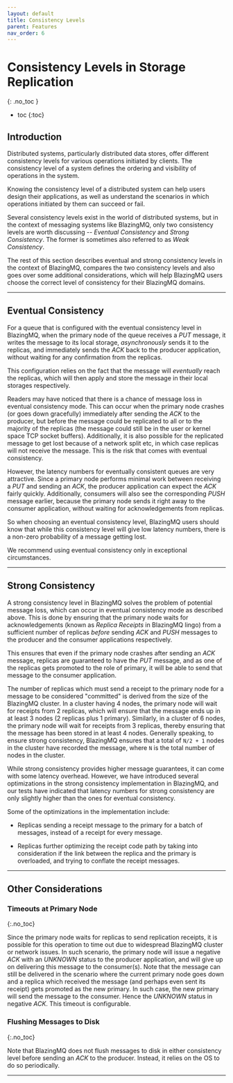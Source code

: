 ```yaml
---
layout: default
title: Consistency Levels
parent: Features
nav_order: 6
---
```


# Consistency Levels in Storage Replication
{: .no_toc }

* toc
{:toc}

## Introduction

Distributed systems, particularly distributed data stores, offer different
consistency levels for various operations initiated by clients.  The
consistency level of a system defines the ordering and visibility of operations
in the system.

Knowing the consistency level of a distributed system can help users design
their applications, as well as understand the scenarios in which operations
initiated by them can succeed or fail.

Several consistency levels exist in the world of distributed systems, but in
the context of messaging systems like BlazingMQ, only two consistency levels
are worth discussing -- *Eventual Consistency* and *Strong Consistency*.  The
former is sometimes also referred to as *Weak Consistency*.

The rest of this section describes eventual and strong consistency levels in
the context of BlazingMQ, compares the two consistency levels and also goes
over some additional considerations, which will help BlazingMQ users choose the
correct level of consistency for their BlazingMQ domains.

---

## Eventual Consistency

For a queue that is configured with the eventual consistency level in
BlazingMQ, when the primary node of the queue receives a *PUT* message, it
writes the message to its local storage, *asynchronously* sends it to the
replicas, and immediately sends the *ACK* back to the producer application,
without waiting for any confirmation from the replicas.

This configuration relies on the fact that the message will *eventually* reach
the replicas, which will then apply and store the message in their local
storages respectively.

Readers may have noticed that there is a chance of message loss in eventual
consistency mode.  This can occur when the primary node crashes (or goes down
gracefully) immediately after sending the *ACK* to the producer, but before the
message could be replicated to all or to the majority of the replicas (the
message could still be in the user or kernel space TCP socket buffers).
Additionally, it is also possible for the replicated message to get lost
because of a network split etc, in which case replicas will not receive the
message.  This is the risk that comes with eventual consistency.

However, the latency numbers for eventually consistent queues are very
attractive.  Since a primary node performs minimal work between receiving a
*PUT* and sending an *ACK*, the producer application can expect the *ACK*
fairly quickly.  Additionally, consumers will also see the corresponding *PUSH*
message earlier, because the primary node sends it right away to the consumer
application, without waiting for acknowledgements from replicas.

So when choosing an eventual consistency level, BlazingMQ users should know
that while this consistency level will give low latency numbers, there is a
non-zero probability of a message getting lost.

We recommend using eventual consistency only in exceptional circumstances.

---

## Strong Consistency

A strong consistency level in BlazingMQ solves the problem of potential message
loss, which can occur in eventual consistency mode as described above.  This is
done by ensuring that the primary node waits for acknowledgements (known as
*Replica Receipts* in BlazingMQ lingo) from a sufficient number of replicas
*before* sending *ACK* and *PUSH* messages to the producer and the consumer
applications respectively.

This ensures that even if the primary node crashes after sending an *ACK*
message, replicas are guaranteed to have the *PUT* message, and as one of the
replicas gets promoted to the role of primary, it will be able to send that
message to the consumer application.

The number of replicas which must send a receipt to the primary node for a
message to be considered "committed" is derived from the size of the BlazingMQ
cluster.  In a cluster having 4 nodes, the primary node will wait for receipts
from 2 replicas, which will ensure that the message ends up in at least 3 nodes
(2 replicas plus 1 primary).  Similarly, in a cluster of 6 nodes, the primary
node will wait for receipts from 3 replicas, thereby ensuring that the message
has been stored in at least 4 nodes.  Generally speaking, to ensure strong
consistency, BlazingMQ ensures that a total of `N/2 + 1` nodes in the cluster
have recorded the message, where `N` is the total number of nodes in the
cluster.

While strong consistency provides higher message guarantees, it can come with
some latency overhead.  However, we have introduced several optimizations in
the strong consistency implementation in BlazingMQ, and our tests have
indicated that latency numbers for strong consistency are only slightly higher
than the ones for eventual consistency.

Some of the optimizations in the implementation include:

- Replicas sending a receipt message to the primary for a batch of messages,
  instead of a receipt for every message.

- Replicas further optimizing the receipt code path by taking into
  consideration if the link between the replica and the primary is overloaded,
  and trying to conflate the receipt messages.

---

## Other Considerations

### Timeouts at Primary Node
{:.no_toc}

Since the primary node waits for replicas to send replication receipts, it is
possible for this operation to time out due to widespread BlazingMQ cluster or
network issues.  In such scenario, the primary node will issue a negative *ACK*
with an *UNKNOWN* status to the producer application, and will give up on
delivering this message to the consumer(s).  Note that the message can still be
delivered in the scenario where the current primary node goes down and a replica
which received the message (and perhaps even sent its receipt) gets promoted as
the new primary.  In such case, the new primary will send the message to the
consumer.  Hence the *UNKNOWN* status in negative *ACK*.  This timeout is
configurable.

### Flushing Messages to Disk
{:.no_toc}

Note that BlazingMQ does not flush messages to disk in either consistency level
before sending an *ACK* to the producer.  Instead, it relies on the OS to do so
periodically.

---
